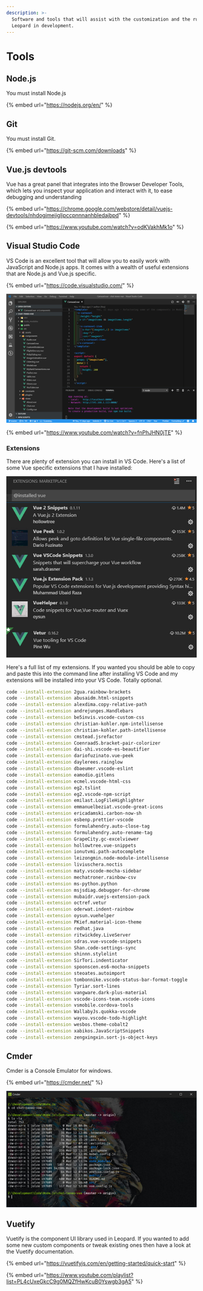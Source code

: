 ```yaml
---
description: >-
  Software and tools that will assist with the customization and the running of
  Leopard in development.
---
```


# Tools

## Node.js

You must install Node.js

{% embed url="https://nodejs.org/en/" %}

## Git

You must install Git.

{% embed url="https://git-scm.com/downloads" %}

## Vue.js devtools

Vue has a great panel that integrates into the Browser Developer Tools, which lets you inspect your application and interact with it, to ease debugging and understanding

{% embed url="https://chrome.google.com/webstore/detail/vuejs-devtools/nhdogjmejiglipccpnnnanhbledajbpd" %}

{% embed url="https://www.youtube.com/watch?v=odKVakhMk1o" %}

## Visual Studio Code

VS Code is an excellent tool that will allow you to easily work with JavaScript and Node.js apps. It comes with a wealth of useful extensions that are Node.js and Vue.js specific.

{% embed url="https://code.visualstudio.com/" %}

![](.gitbook/assets/vscode.jpg)

{% embed url="https://www.youtube.com/watch?v=fnPhJHN0jTE" %}



### Extensions

There are plenty of extension you can install in VS Code. Here's a list of some Vue specific extensions that I have installed:

![](.gitbook/assets/vs-code-vue.jpg)

Here's a full list of my extensions. If you wanted you should be able to copy and paste this into the command line after installing VS Code and my extensions will be installed into your VS Code. Totally optional.

```bash
code --install-extension 2gua.rainbow-brackets
code --install-extension abusaidm.html-snippets
code --install-extension alexdima.copy-relative-path
code --install-extension andrejunges.Handlebars
code --install-extension be5invis.vscode-custom-css
code --install-extension christian-kohler.npm-intellisense
code --install-extension christian-kohler.path-intellisense
code --install-extension cmstead.jsrefactor
code --install-extension CoenraadS.bracket-pair-colorizer
code --install-extension dai-shi.vscode-es-beautifier
code --install-extension dariofuzinato.vue-peek
code --install-extension daylerees.rainglow
code --install-extension dbaeumer.vscode-eslint
code --install-extension eamodio.gitlens
code --install-extension ecmel.vscode-html-css
code --install-extension eg2.tslint
code --install-extension eg2.vscode-npm-script
code --install-extension emilast.LogFileHighlighter
code --install-extension emmanuelbeziat.vscode-great-icons
code --install-extension ericadamski.carbon-now-sh
code --install-extension esbenp.prettier-vscode
code --install-extension formulahendry.auto-close-tag
code --install-extension formulahendry.auto-rename-tag
code --install-extension GrapeCity.gc-excelviewer
code --install-extension hollowtree.vue-snippets
code --install-extension ionutvmi.path-autocomplete
code --install-extension leizongmin.node-module-intellisense
code --install-extension liviuschera.noctis
code --install-extension maty.vscode-mocha-sidebar
code --install-extension mechatroner.rainbow-csv
code --install-extension ms-python.python
code --install-extension msjsdiag.debugger-for-chrome
code --install-extension mubaidr.vuejs-extension-pack
code --install-extension octref.vetur
code --install-extension oderwat.indent-rainbow
code --install-extension oysun.vuehelper
code --install-extension PKief.material-icon-theme
code --install-extension redhat.java
code --install-extension ritwickdey.LiveServer
code --install-extension sdras.vue-vscode-snippets
code --install-extension Shan.code-settings-sync
code --install-extension shinnn.stylelint
code --install-extension SirTori.indenticator
code --install-extension spoonscen.es6-mocha-snippets
code --install-extension steoates.autoimport
code --install-extension tombonnike.vscode-status-bar-format-toggle
code --install-extension Tyriar.sort-lines
code --install-extension vangware.dark-plus-material
code --install-extension vscode-icons-team.vscode-icons
code --install-extension vsmobile.cordova-tools
code --install-extension WallabyJs.quokka-vscode
code --install-extension wayou.vscode-todo-highlight
code --install-extension wesbos.theme-cobalt2
code --install-extension xabikos.JavaScriptSnippets
code --install-extension zengxingxin.sort-js-object-keys
```

## Cmder

Cmder is a Console Emulator for windows.  

{% embed url="https://cmder.net/" %}

![Cmder](.gitbook/assets/cmder.jpg)

## Vuetify

Vuetify is the component UI library used in Leopard. If you wanted to add some new custom components or tweak existing ones then have a look at the Vuetify documentation.

{% embed url="https://vuetifyjs.com/en/getting-started/quick-start" %}

{% embed url="https://www.youtube.com/playlist?list=PL4cUxeGkcC9g0MQZfHwKcuB0Yswgb3gA5" %}



